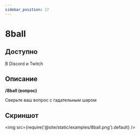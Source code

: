 ```yaml
---
sidebar_position: 17
---
```


# 8ball

## Доступно

В Discord и Twitch

## Описание

**/8ball (вопрос)**

Сверьте ваш вопрос с гадательным шаром

## Скриншот
<img src={require('@site/static/examples/8ball.png').default} />
